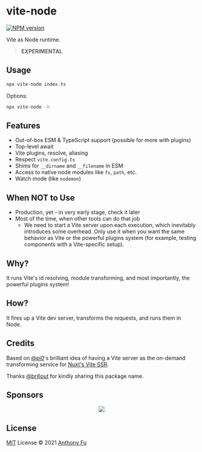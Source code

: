 # vite-node

[![NPM version](https://img.shields.io/npm/v/vite-node?color=a1b858&label=)](https://www.npmjs.com/package/vite-node)

Vite as Node runtime.

> **EXPERIMENTAL**


## Usage

```bash
npx vite-node index.ts
```

Options:

```bash
npx vite-node -h
```

## Features

- Out-of-box ESM & TypeScript support (possible for more with plugins)
- Top-level await
- Vite plugins, resolve, aliasing
- Respect `vite.config.ts`
- Shims for `__dirname` and `__filename` in ESM
- Access to native node modules like `fs`, `path`, etc.
- Watch mode (like `nodemon`)

## When NOT to Use

- Production, yet - in very early stage, check it later
- Most of the time, when other tools can do that job
  - We need to start a Vite server upon each execution, which inevitably introduces some overhead. Only use it when you want the same behavior as Vite or the powerful plugins system (for example, testing components with a Vite-specific setup).

## Why?

It runs Vite's id resolving, module transforming, and most importantly, the powerful plugins system!

## How?

It fires up a Vite dev server, transforms the requests, and runs them in Node.

## Credits

Based on [@pi0](https://github.com/pi0)'s brilliant idea of having a Vite server as the on-demand transforming service for [Nuxt's Vite SSR](https://github.com/nuxt/vite/pull/201).

Thanks [@brillout](https://github.com/brillout) for kindly sharing this package name.

## Sponsors

<p align="center">
  <a href="https://cdn.jsdelivr.net/gh/antfu/static/sponsors.svg">
    <img src='https://cdn.jsdelivr.net/gh/antfu/static/sponsors.svg'/>
  </a>
</p>

## License

[MIT](./LICENSE) License © 2021 [Anthony Fu](https://github.com/antfu)
